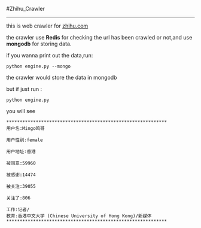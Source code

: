#Zhihu_Crawler

******

this is web crawler for [zhihu.com](http://zhihu.com)

the crawler use __Redis__ for checking the url has been crawled or not,and use __mongodb__ for storing data.

if you wanna print out the data,run:

    python engine.py --mongo

the crawler would store the data in mongodb

but if just run :

    python engine.py

you will see

    ************************************************************
    用户名:Mingo鸣哥

    用户性别:female

    用户地址:香港

    被同意:59960

    被感谢:14474

    被关注:39055

    关注了:806

    工作:记者/
    教育:香港中文大学 (Chinese University of Hong Kong)/新媒体
    ************************************************************
